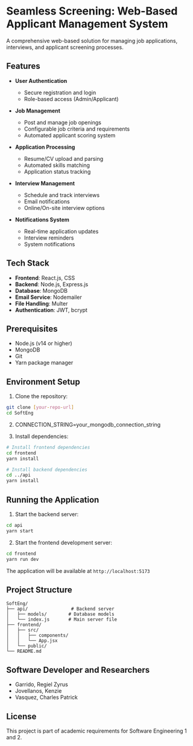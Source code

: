 
# Seamless Screening: Web-Based Applicant Management System

A comprehensive web-based solution for managing job applications, interviews, and applicant screening processes.

## Features

- **User Authentication**

  - Secure registration and login
  - Role-based access (Admin/Applicant)
- **Job Management**

  - Post and manage job openings
  - Configurable job criteria and requirements
  - Automated applicant scoring system
- **Application Processing**

  - Resume/CV upload and parsing
  - Automated skills matching
  - Application status tracking
- **Interview Management**

  - Schedule and track interviews
  - Email notifications
  - Online/On-site interview options
- **Notifications System**

  - Real-time application updates
  - Interview reminders
  - System notifications

## Tech Stack

- **Frontend**: React.js, CSS
- **Backend**: Node.js, Express.js
- **Database**: MongoDB
- **Email Service**: Nodemailer
- **File Handling**: Multer
- **Authentication**: JWT, bcrypt

## Prerequisites

- Node.js (v14 or higher)
- MongoDB
- Git
- Yarn package manager

## Environment Setup

1. Clone the repository:

```bash
git clone [your-repo-url]
cd SoftEng
```

2. CONNECTION_STRING=your_mongodb_connection_string

3. Install dependencies:

```bash
# Install frontend dependencies
cd frontend
yarn install

# Install backend dependencies
cd ../api
yarn install
```

## Running the Application

1. Start the backend server:

```bash
cd api
yarn start
```

2. Start the frontend development server:

```bash
cd frontend
yarn run dev
```

The application will be available at `http://localhost:5173`

## Project Structure

```
SoftEng/
├── api/                # Backend server
│   ├── models/        # Database models
│   └── index.js       # Main server file
├── frontend/
│   ├── src/
│   │   ├── components/
│   │   └── App.jsx
│   └── public/
└── README.md
```

## Software Developer and Researchers

- Garrido, Regiel Zyrus
- Jovellanos, Kenzie
- Vasquez, Charles Patrick

## License

This project is part of academic requirements for Software Engineering 1 and 2.

